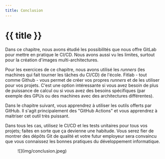 ```yaml
---
title: Conclusion
---
```


# {{ title }}

Dans ce chapitre, nous avons étudié les possibilités que nous offre GitLab
pour mettre en pratique le CI/CD. Nous avons aussi vu les limites, surtout
pour la création d'images multi-architectures.

Pour les exercices de ce chapitre, nous avons utilisé les _runners_ (les machines qui fait tourner les tâches du CI/CD) de l'école. Fitlab - tout comme Github - vous permet de créer vos propres _runners_ et de les utiliser pour vos projets. C'est une option intéressante si vous avez besoin de plus de puissance de calcul ou si vous avez des besoins spécifiques (par exemple des GPUs ou des machines avec des architectures différentes).

Dans le chapitre suivant, vous apprendrez à utiliser les outils offerts
par GitHub. Il s'agit principalement des "GitHub Actions" et vous
apprendrez à maitriser cet outil très puissant.

Dans tous les cas, utilisez
le CI/CD et les tests unitaires pour tous vos projets; faites en sorte
que ça devienne une habitude. Vous serez fier de montrer des dépôts Git
de qualité et votre futur employeur sera convaincu que vous connaissez
les bonnes pratiques du développement informatique.

<figure markdown>
![](img/conclusion.jpeg)
</figure>